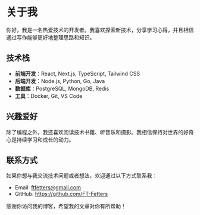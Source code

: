 # 关于我

你好，我是一名热爱技术的开发者。我喜欢探索新技术，分享学习心得，并且相信通过写作能够更好地整理思路和知识。

## 技术栈

- **前端开发**：React, Next.js, TypeScript, Tailwind CSS
- **后端开发**：Node.js, Python, Go, Java
- **数据库**：PostgreSQL, MongoDB, Redis
- **工具**：Docker, Git, VS Code

## 兴趣爱好

除了编程之外，我还喜欢阅读技术书籍、听音乐和摄影。我相信保持对世界的好奇心是持续学习和成长的动力。

## 联系方式

如果你想与我交流技术问题或者想法，欢迎通过以下方式联系我：

- Email: ftfetters@gmail.com
- GitHub: https://github.com/FT-Fetters

感谢你访问我的博客，希望我的文章对你有所帮助！